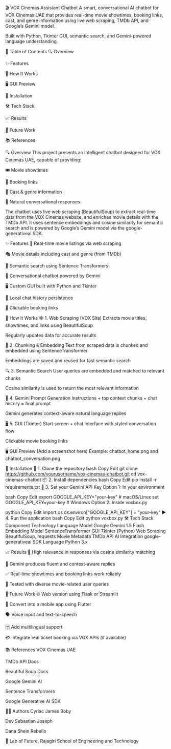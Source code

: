 🎬 VOX Cinemas Assistant Chatbot
A smart, conversational AI chatbot for VOX Cinemas UAE that provides real-time movie showtimes, booking links, cast, and genre information using live web scraping, TMDb API, and Google’s Gemini model.

Built with Python, Tkinter GUI, semantic search, and Gemini-powered language understanding.

📌 Table of Contents
🔍 Overview

✨ Features

🧠 How It Works

🖥️ GUI Preview

🚀 Installation

🛠️ Tech Stack

📈 Results

🔮 Future Work

📚 References

🔍 Overview
This project presents an intelligent chatbot designed for VOX Cinemas UAE, capable of providing:

🎟️ Movie showtimes

📅 Booking links

🎥 Cast & genre information

💬 Natural conversational responses

The chatbot uses live web scraping (BeautifulSoup) to extract real-time data from the VOX Cinemas website, and enriches movie details with the TMDb API. It uses sentence embeddings and cosine similarity for semantic search and is powered by Google’s Gemini model via the google-generativeai SDK.

✨ Features
🔎 Real-time movie listings via web scraping

🎭 Movie details including cast and genre (from TMDb)

🧠 Semantic search using Sentence Transformers

💬 Conversational chatbot powered by Gemini

🖥️ Custom GUI built with Python and Tkinter

💾 Local chat history persistence

📎 Clickable booking links

🧠 How It Works
🕸️ 1. Web Scraping (VOX Site)
Extracts movie titles, showtimes, and links using BeautifulSoup

Regularly updates data for accurate results

🧠 2. Chunking & Embedding
Text from scraped data is chunked and embedded using SentenceTransformer

Embeddings are saved and reused for fast semantic search

🔍 3. Semantic Search
User queries are embedded and matched to relevant chunks

Cosine similarity is used to return the most relevant information

💬 4. Gemini Prompt Generation
Instructions + top context chunks + chat history = final prompt

Gemini generates context-aware natural language replies

🖥️ 5. GUI (Tkinter)
Start screen + chat interface with styled conversation flow

Clickable movie booking links

🖥️ GUI Preview
(Add a screenshot here)
Example: chatbot_home.png and chatbot_conversation.png

🚀 Installation
🔧 1. Clone the repository
bash
Copy
Edit
git clone https://github.com/yourusername/vox-cinemas-chatbot.git
cd vox-cinemas-chatbot
📦 2. Install dependencies
bash
Copy
Edit
pip install -r requirements.txt
🔑 3. Set your Gemini API Key
Option 1: In your environment

bash
Copy
Edit
export GOOGLE_API_KEY="your-key"      # macOS/Linux
set GOOGLE_API_KEY=your-key           # Windows
Option 2: Inside voxbox.py

python
Copy
Edit
import os
os.environ["GOOGLE_API_KEY"] = "your-key"
▶️ 4. Run the application
bash
Copy
Edit
python voxbox.py
🛠️ Tech Stack
Component	Technology
Language Model	Google Gemini 1.5 Flash
Embedding Model	SentenceTransformer
GUI	Tkinter (Python)
Web Scraping	BeautifulSoup, requests
Movie Metadata	TMDb API
AI Integration	google-generativeai SDK
Language	Python 3.x

📈 Results
🎯 High relevance in responses via cosine similarity matching

🧠 Gemini produces fluent and context-aware replies

✅ Real-time showtimes and booking links work reliably

👥 Tested with diverse movie-related user queries

🔮 Future Work
🌐 Web version using Flask or Streamlit

📱 Convert into a mobile app using Flutter

🗣️ Voice input and text-to-speech

🈂️ Add multilingual support

💳 Integrate real ticket booking via VOX APIs (if available)

📚 References
VOX Cinemas UAE

TMDb API Docs

Beautiful Soup Docs

Google Gemini AI

Sentence Transformers

Google Generative AI SDK

👨‍💻 Authors
Cyriac James Boby

Dev Sebastian Joseph

Dana Shein Rebello

🔬 Lab of Future, Rajagiri School of Engineering and Technology
